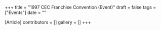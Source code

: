 +++
title = "1997 CEC Franchise Convention (Event)"
draft = false
tags = ["Events"]
date = ""

[Article]
contributors = []
gallery = []
+++